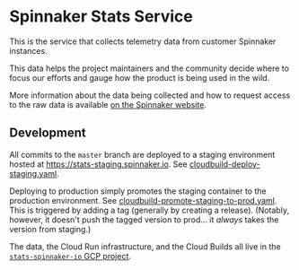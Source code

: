 # Spinnaker Stats Service

This is the service that collects telemetry data from customer Spinnaker
instances.

This data helps the project maintainers and the community decide where to focus
our efforts and gauge how the product is being used in the wild.

More information about the data being collected and how to request access to the
raw data is available
[on the Spinnaker website](https://spinnaker.io/community/stats/).

## Development

All commits to the `master` branch are deployed to a staging environment hosted
at https://stats-staging.spinnaker.io. See
[cloudbuild-deploy-staging.yaml](./cloudbuild-deploy-staging.yaml).

Deploying to production simply promotes the staging container to the production
environment. See
[cloudbuild-promote-staging-to-prod.yaml](cloudbuild-promote-staging-to-prod.yaml).
This is triggered by adding a tag (generally by creating a release). (Notably,
however, it doesn't push the tagged version to prod... it _always_ takes the
version from staging.)

The data, the Cloud Run infrastructure, and the Cloud Builds all live in the
[`stats-spinnaker-io` GCP project](https://console.cloud.google.com/home/dashboard?project=stats-spinnaker-io).
